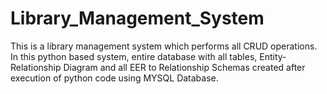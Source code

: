 # Library_Management_System
This is a library management system which performs all CRUD operations. In this python based system, entire database with all tables, Entity-Relationship Diagram and all EER to Relationship Schemas created after execution of python code using MYSQL Database.
